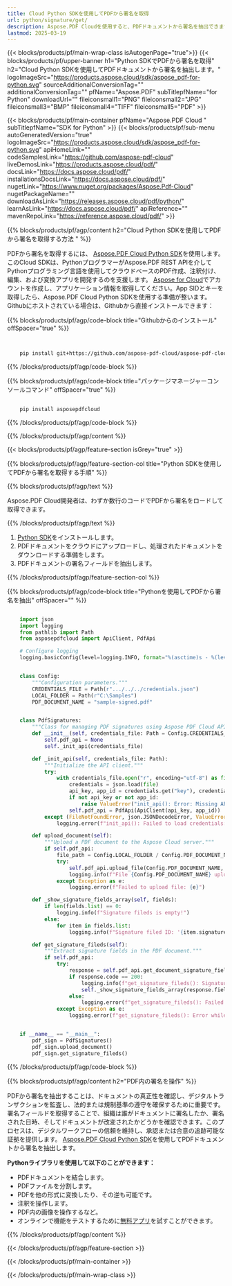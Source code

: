 ```yaml
---
title: Cloud Python SDKを使用してPDFから署名を取得
url: python/signature/get/
description: Aspose.PDF Cloudを使用すると、PDFドキュメントから署名を抽出できます。Pythonのソースコードを確認して、PDFファイルから署名を取得してください。
lastmod: 2025-03-19
---
```


{{< blocks/products/pf/main-wrap-class isAutogenPage="true">}}
{{< blocks/products/pf/upper-banner h1="Python SDKでPDFから署名を取得" h2="Cloud Python SDKを使用してPDFドキュメントから署名を抽出します。" logoImageSrc="https://products.aspose.cloud/sdk/aspose_pdf-for-python.svg" sourceAdditionalConversionTag="" additionalConversionTag="" pfName="Aspose.PDF" subTitlepfName="for Python" downloadUrl="" fileiconsmall1="PNG" fileiconsmall2="JPG" fileiconsmall3="BMP" fileiconsmall4="TIFF" fileiconsmall5="PDF" >}}

{{< blocks/products/pf/main-container pfName="Aspose.PDF Cloud " subTitlepfName="SDK for Python" >}}
{{< blocks/products/pf/sub-menu autoGeneratedVersion="true" logoImageSrc="https://products.aspose.cloud/sdk/aspose_pdf-for-python.svg" apiHomeLink="" codeSamplesLink="https://github.com/aspose-pdf-cloud" liveDemosLink="https://products.aspose.cloud/pdf/" docsLink="https://docs.aspose.cloud/pdf/" installationsDocsLink="https://docs.aspose.cloud/pdf/" nugetLink="https://www.nuget.org/packages/Aspose.Pdf-Cloud" nugetPackageName="" downloadAsLink="https://releases.aspose.cloud/pdf/python/" learnAsLink="https://docs.aspose.cloud/pdf/" apiReference="" mavenRepoLink="https://reference.aspose.cloud/pdf/" >}}

{{% blocks/products/pf/agp/content h2="Cloud Python SDKを使用してPDFから署名を取得する方法 " %}}

PDFから署名を取得するには、
[Aspose.PDF Cloud Python SDK](https://products.aspose.cloud/pdf/python/)を使用します。このCloud SDKは、PythonプログラマーがAspose.PDF REST APIを介してPythonプログラミング言語を使用してクラウドベースのPDF作成、注釈付け、編集、および変換アプリを開発するのを支援します。 [Aspose for Cloud](https://dashboard.aspose.cloud/#/apps)でアカウントを作成し、アプリケーション情報を取得してください。App SIDとキーを取得したら、Aspose.PDF Cloud Python SDKを使用する準備が整います。Githubにホストされている場合は、Githubから直接インストールできます：

{{% blocks/products/pf/agp/code-block title="Githubからのインストール" offSpacer="true" %}}

```bash

     
    pip install git+https://github.com/aspose-pdf-cloud/aspose-pdf-cloud-python.git


```

{{% /blocks/products/pf/agp/code-block %}}

{{% blocks/products/pf/agp/code-block title="パッケージマネージャーコンソールコマンド" offSpacer="true" %}}

```bash
     
    pip install asposepdfcloud

```

{{% /blocks/products/pf/agp/code-block %}}

{{% /blocks/products/pf/agp/content %}}

{{< blocks/products/pf/agp/feature-section isGrey="true" >}}

{{% blocks/products/pf/agp/feature-section-col title="Python SDKを使用してPDFから署名を取得する手順" %}}

{{% blocks/products/pf/agp/text %}}

Aspose.PDF Cloud開発者は、わずか数行のコードでPDFから署名をロードして取得できます。

{{% /blocks/products/pf/agp/text %}}

1. [Python SDK](https://pypi.org/project/asposepdfcloud/)をインストールします。
1. PDFドキュメントをクラウドにアップロードし、処理されたドキュメントをダウンロードする準備をします。
1. PDFドキュメントの署名フィールドを抽出します。

{{% /blocks/products/pf/agp/feature-section-col %}}

{{% blocks/products/pf/agp/code-block title="Pythonを使用してPDFから署名を抽出" offSpacer="" %}}

```python

    import json
    import logging
    from pathlib import Path
    from asposepdfcloud import ApiClient, PdfApi

    # Configure logging
    logging.basicConfig(level=logging.INFO, format="%(asctime)s - %(levelname)s - %(message)s")


    class Config:
        """Configuration parameters."""
        CREDENTIALS_FILE = Path(r".../../../credentials.json")
        LOCAL_FOLDER = Path(r"C:\Samples")
        PDF_DOCUMENT_NAME = "sample-signed.pdf"


    class PdfSignatures:
        """Class for managing PDF signatures using Aspose PDF Cloud API."""
        def __init__(self, credentials_file: Path = Config.CREDENTIALS_FILE):
            self.pdf_api = None
            self._init_api(credentials_file)

        def _init_api(self, credentials_file: Path):
            """Initialize the API client."""
            try:
                with credentials_file.open("r", encoding="utf-8") as file:
                    credentials = json.load(file)
                    api_key, app_id = credentials.get("key"), credentials.get("id")
                    if not api_key or not app_id:
                        raise ValueError("init_api(): Error: Missing API keys in the credentials file.")
                    self.pdf_api = PdfApi(ApiClient(api_key, app_id))
            except (FileNotFoundError, json.JSONDecodeError, ValueError) as e:
                logging.error(f"init_api(): Failed to load credentials: {e}")

        def upload_document(self):
            """Upload a PDF document to the Aspose Cloud server."""
            if self.pdf_api:
                file_path = Config.LOCAL_FOLDER / Config.PDF_DOCUMENT_NAME
                try:
                    self.pdf_api.upload_file(Config.PDF_DOCUMENT_NAME, str(file_path))
                    logging.info(f"File {Config.PDF_DOCUMENT_NAME} uploaded successfully.")
                except Exception as e:
                    logging.error(f"Failed to upload file: {e}")

        def _show_signature_fields_array(self, fields):
            if len(fields.list) == 0:
                logging.info(f"Signature fileds is empty!")
            else:
                for item in fields.list:
                    logging.info(f"Signature filed ID: '{item.signature.contact}'")

        def get_signature_fileds(self):
            """Extract signature fields in the PDF document."""
            if self.pdf_api:          
                try:
                    response = self.pdf_api.get_document_signature_fields(Config.PDF_DOCUMENT_NAME)
                    if response.code == 200:
                        logging.info(f"get_signature_fileds(): Signature fields successfully extracted in to the '{Config.PDF_DOCUMENT_NAME}' documen:")
                        self._show_signature_fields_array(response.fields)
                    else:
                        logging.error(f"get_signature_fileds(): Failed to extract signatures in the document. Response code: {response.code}")
                except Exception as e:
                    logging.error(f"get_signature_fileds(): Error while extrcting signature: {e}")


    if __name__ == "__main__":
        pdf_sign = PdfSignatures()
        pdf_sign.upload_document()
        pdf_sign.get_signature_fileds()
```

{{% /blocks/products/pf/agp/code-block %}}

{{% blocks/products/pf/agp/content h2="PDF内の署名を操作" %}}

PDFから署名を抽出することは、ドキュメントの真正性を確認し、デジタルトランザクションを監査し、法的または規制基準の遵守を確保するために重要です。署名フィールドを取得することで、組織は誰がドキュメントに署名したか、署名された日時、そしてドキュメントが改変されたかどうかを確認できます。このプロセスは、デジタルワークフローの信頼を維持し、承認または合意の追跡可能な証拠を提供します。
[Aspose.PDF Cloud Python SDK](https://products.aspose.cloud/pdf/python/)を使用してPDFドキュメントから署名を抽出します。

**Pythonライブラリを使用して以下のことができます：**

+ PDFドキュメントを結合します。
+ PDFファイルを分割します。
+ PDFを他の形式に変換したり、その逆も可能です。
+ 注釈を操作します。
+ PDF内の画像を操作するなど。
+ オンラインで機能をテストするために[無料アプリ](https://products.aspose.app/pdf/family)を試すことができます。

{{% /blocks/products/pf/agp/content %}}

{{< /blocks/products/pf/agp/feature-section >}}

{{< /blocks/products/pf/main-container >}}

{{< /blocks/products/pf/main-wrap-class >}}
